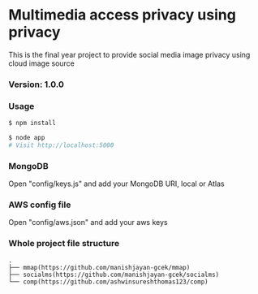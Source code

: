 # Multimedia access privacy using privacy

This is the final year project to provide social media image privacy using cloud image source

### Version: 1.0.0

### Usage

```sh
$ npm install
```
```sh
$ node app
# Visit http://localhost:5000
```

### MongoDB

Open "config/keys.js" and add your MongoDB URI, local or Atlas

### AWS config file

Open "config/aws.json" and add your aws keys

### Whole project file structure
    .
    ├── mmap(https://github.com/manishjayan-gcek/mmap)                                    
    ├── socialms(https://github.com/manishjayan-gcek/socialms)
    └── comp(https://github.com/ashwinsureshthomas123/comp)
